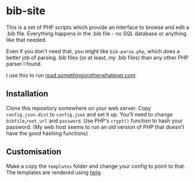 # bib-site

This is a set of PHP scripts which provide an interface to browse and edit a .bib file. Everything happens in the .bib file - no SQL database or anything like that needed.

Even if you don't need that, you might like `bib-parse.php`, which does a better job of parsing .bib files (or at least, *my* .bib files) than any other PHP parser I found.

I use this to run [read.somethingorotherwhatever.com](http://read.somethingorotherwhatever.com)

## Installation

Clone this repository somewhere on your web server. Copy `config.json.dist` to `config.json` and set it up. You'll need to change `bibfile`,`root_url` and `password`. Use PHP's `crypt()` function to hash your password. (My web host seems to run an old version of PHP that doesn't have the good hashing functions)

## Customisation

Make a copy the `templates` folder and change your config to point to that. The templates are rendered using [twig](http://twig.sensiolabs.org/).
